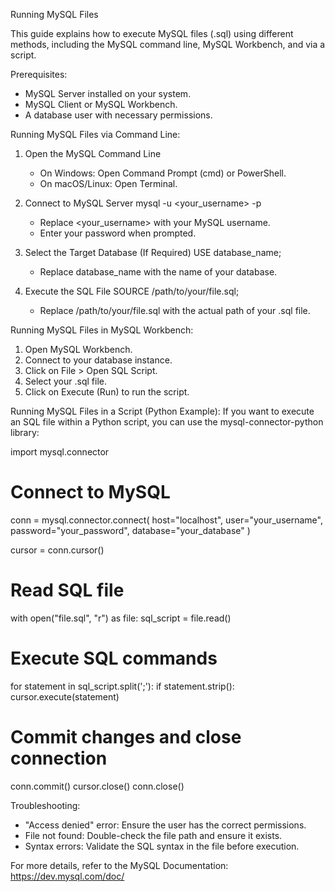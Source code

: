 Running MySQL Files

This guide explains how to execute MySQL files (.sql) using different methods, including the MySQL command line, MySQL Workbench, and via a script.

Prerequisites:
- MySQL Server installed on your system.
- MySQL Client or MySQL Workbench.
- A database user with necessary permissions.

Running MySQL Files via Command Line:
1. Open the MySQL Command Line
   - On Windows: Open Command Prompt (cmd) or PowerShell.
   - On macOS/Linux: Open Terminal.

2. Connect to MySQL Server
   mysql -u <your_username> -p
   - Replace <your_username> with your MySQL username.
   - Enter your password when prompted.

3. Select the Target Database (If Required)
   USE database_name;
   - Replace database_name with the name of your database.

4. Execute the SQL File
   SOURCE /path/to/your/file.sql;
   - Replace /path/to/your/file.sql with the actual path of your .sql file.

Running MySQL Files in MySQL Workbench:
1. Open MySQL Workbench.
2. Connect to your database instance.
3. Click on File > Open SQL Script.
4. Select your .sql file.
5. Click on Execute (Run) to run the script.

Running MySQL Files in a Script (Python Example):
If you want to execute an SQL file within a Python script, you can use the mysql-connector-python library:

import mysql.connector

# Connect to MySQL
conn = mysql.connector.connect(
    host="localhost",
    user="your_username",
    password="your_password",
    database="your_database"
)

cursor = conn.cursor()

# Read SQL file
with open("file.sql", "r") as file:
    sql_script = file.read()

# Execute SQL commands
for statement in sql_script.split(';'):
    if statement.strip():
        cursor.execute(statement)

# Commit changes and close connection
conn.commit()
cursor.close()
conn.close()

Troubleshooting:
- "Access denied" error: Ensure the user has the correct permissions.
- File not found: Double-check the file path and ensure it exists.
- Syntax errors: Validate the SQL syntax in the file before execution.

For more details, refer to the MySQL Documentation: https://dev.mysql.com/doc/


